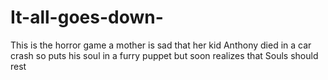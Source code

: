 # It-all-goes-down-
This is the horror game a mother is sad that her kid Anthony died in a car crash so puts his soul in a furry puppet but soon realizes that Souls should rest
